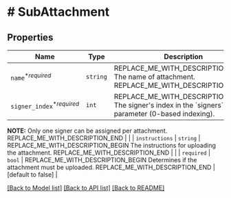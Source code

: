 # # SubAttachment



## Properties

Name | Type | Description | Notes
------------ | ------------- | ------------- | -------------
| `name`<sup>*_required_</sup> | ```string``` | REPLACE_ME_WITH_DESCRIPTION_BEGIN The name of attachment. REPLACE_ME_WITH_DESCRIPTION_END |  |
| `signer_index`<sup>*_required_</sup> | ```int``` | REPLACE_ME_WITH_DESCRIPTION_BEGIN The signer&#39;s index in the &#x60;signers&#x60; parameter (0-based indexing).

**NOTE:** Only one signer can be assigned per attachment. REPLACE_ME_WITH_DESCRIPTION_END |  |
| `instructions` | ```string``` | REPLACE_ME_WITH_DESCRIPTION_BEGIN The instructions for uploading the attachment. REPLACE_ME_WITH_DESCRIPTION_END |  |
| `required` | ```bool``` | REPLACE_ME_WITH_DESCRIPTION_BEGIN Determines if the attachment must be uploaded. REPLACE_ME_WITH_DESCRIPTION_END |  [default to false] |

[[Back to Model list]](../../README.md#models) [[Back to API list]](../../README.md#endpoints) [[Back to README]](../../README.md)
